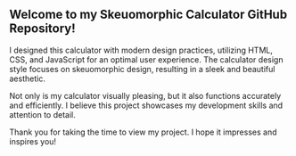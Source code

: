 ## Welcome to my Skeuomorphic Calculator GitHub Repository!

I designed this calculator with modern design practices, utilizing HTML, CSS, and JavaScript for an optimal user experience. The calculator design style focuses on skeuomorphic design, resulting in a sleek and beautiful aesthetic.

Not only is my calculator visually pleasing, but it also functions accurately and efficiently. I believe this project showcases my development skills and attention to detail.

Thank you for taking the time to view my project. I hope it impresses and inspires you!
